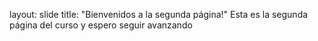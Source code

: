 layout: slide
title: "Bienvenidos a la segunda página!"
Esta es la segunda página del curso y espero seguir avanzando

